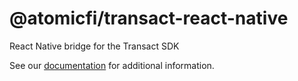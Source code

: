 # @atomicfi/transact-react-native

React Native bridge for the Transact SDK

See our [documentation](https://docs.atomicfi.com/reference/transact-sdk#libraries__react-native) for additional information.
